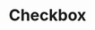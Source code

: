 ---
layout: pattern.njk
tags: 
    - legacy_en
    - legacy_components_en
    - page
key: checkbox-legacy_en
title: Checkbox
parent: components-legacy_en
image: legacy/overview/checkbox.webp
keywords: 
order: 60
---